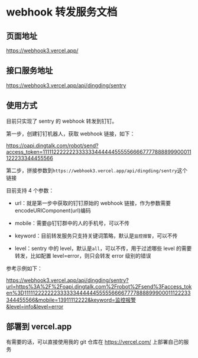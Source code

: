 # webhook 转发服务文档

## 页面地址

https://webhook3.vercel.app/

## 接口服务地址

https://webhook3.vercel.app/api/dingding/sentry

## 使用方式

目前只实现了 sentry 的 webhook 转发到钉钉。

第一步，创建钉钉机器人，获取 webhook 链接，如下：

https://oapi.dingtalk.com/robot/send?access_token=1111122222223333334444445555566667777888899900011122233344455566

第二步，拼接参数到`https://webhook3.vercel.app/api/dingding/sentry`这个链接

目前支持 4 个参数：

- url：就是第一步中获取的钉钉原始的 webhook 链接，作为参数需要 encodeURIComponent(url)编码

- mobile：需要@钉钉群中的人的手机号，可以不传

- keyword：目前转发服务只支持关键词策略，默认是`监控报警`，可以不传

- level：sentry 中的 level，默认是`all`，可以不传，用于过滤哪些 level 的需要转发，比如配置 level=error，则只会转发 error 级别的错误

参考示例如下：

https://webhook3.vercel.app/api/dingding/sentry?url=https%3A%2F%2Foapi.dingtalk.com%2Frobot%2Fsend%3Faccess_token%3D1111122222223333334444445555566667777888899900011122233344455566&mobile=13911112222&keyword=监控报警&level=info&level=error

## 部署到 vercel.app

有需要的话，可以直接使用我的 git 仓库在 https://vercel.com/ 上部署自己的服务
